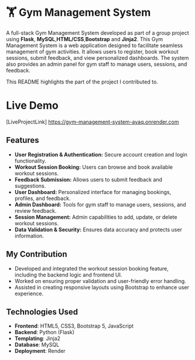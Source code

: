 # 🏋️ Gym Management System
A full-stack Gym Management System developed as part of a group project using **Flask**, **MySQL**,**HTML/CSS**,**Bootstrap** and **Jinja2**. This Gym Management System is a web application designed to facilitate seamless management of gym activities. It allows users to register, book workout sessions, submit feedback, and view personalized dashboards. The system also provides an admin panel for gym staff to manage users, sessions, and feedback.

This README highlights the part of the project I contributed to.


# Live Demo
[LiveProjectLink] https://gym-management-system-ayaq.onrender.com

## Features

- **User Registration & Authentication:** Secure account creation and login functionality.
- **Workout Session Booking:** Users can browse and book available workout sessions.
- **Feedback Submission:** Allows users to submit feedback and suggestions.
- **User Dashboard:** Personalized interface for managing bookings, profiles, and feedback.
- **Admin Dashboard:** Tools for gym staff to manage users, sessions, and review feedback.
- **Session Management:** Admin capabilities to add, update, or delete workout sessions.
- **Data Validation & Security:** Ensures data accuracy and protects user information.

## My Contribution

- Developed and integrated the workout session booking feature, including the backend logic and frontend UI.
- Worked on ensuring proper validation and user-friendly error handling.
- Assisted in creating responsive layouts using Bootstrap to enhance user experience.

## Technologies Used

- **Frontend**: HTML5, CSS3, Bootstrap 5, JavaScript
- **Backend**: Python (Flask)
- **Templating**: Jinja2
- **Database**: MySQL
- **Deployment**: Render







